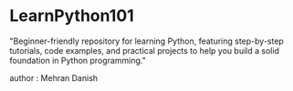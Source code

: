# LearnPython101
"Beginner-friendly repository for learning Python, featuring step-by-step tutorials, code examples, and practical projects to help you build a solid foundation in Python programming."


author : Mehran Danish
